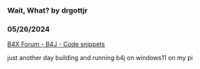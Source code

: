 ### Wait, What? by drgottjr
### 05/26/2024
[B4X Forum - B4J - Code snippets](https://www.b4x.com/android/forum/threads/161327/)

just another day building and running b4j on windows11 on my pi
